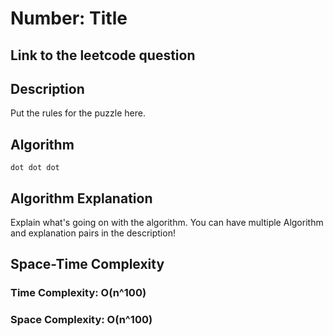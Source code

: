 # Number: Title

## Link to the leetcode question

## Description
Put the rules for the puzzle here.


## Algorithm
`````
dot dot dot
`````
## Algorithm Explanation
Explain what's going on with the algorithm.
You can have multiple Algorithm and explanation pairs in the description!

## Space-Time Complexity
### Time Complexity: O(n^100)
### Space Complexity: O(n^100)
